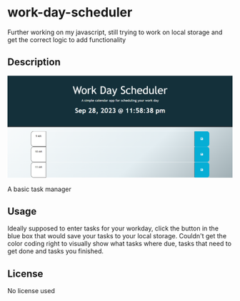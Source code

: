 # work-day-scheduler

Further working on my javascript, still trying to work on local storage and get the correct logic to add functionality

## Description

![Alt text](image.png)

A basic task manager

## Usage

Ideally supposed to enter tasks for your workday, click the button in the blue box that would save your tasks to your local storage. Couldn't get the color coding right to visually show what tasks where due, tasks that need to get done and tasks you finished.

## License

No license used
